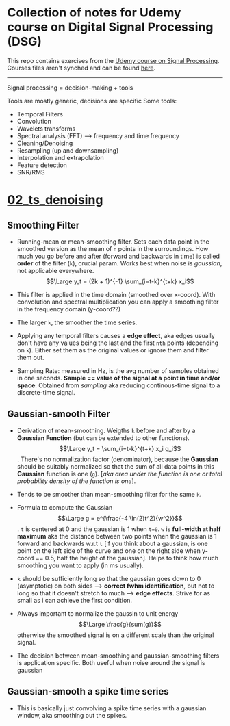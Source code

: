 # Collection of notes for Udemy course on Digital Signal Processing (DSG)

This repo contains exercises from the [Udemy course on Signal Processing](https://www.udemy.com/course/signal-processing/?couponCode=JUST4U02223). Courses files aren't synched and can be found [here](https://github.com/mikexcohen/SignalProcessing/tree/main).  

_____________________


Signal processing =  decision-making + tools

Tools are mostly generic, decisions are specific
Some tools:
- Temporal Filters
- Convolution
- Wavelets transforms
- Spectral analysis (FFT) --> frequency and time frequency
- Cleaning/Denoising
- Resampling (up and downsampling)
- Interpolation and extrapolation
- Feature detection
- SNR/RMS


# [02_ts_denoising]()

## Smoothing Filter

- Running-mean or mean-smoothing filter. Sets each data point in the smoothed version as the mean of `n` points in the surroundings. How much you go before and after (forward and backwards in time) is called **order** of the filter (`k`), crucial param. Works best when noise is *gaussian*, not applicable everywhere.  $$\Large y_t = (2k + 1)^{-1} \sum_{i=t-k}^{t+k} x_i$$

- This filter is applied in the time domain (smoothed over x-coord). With convolution and spectral multiplication you can apply a smoothing filter in the frequency domain (y-coord??)

- The larger `k`, the smoother the time series.  

- Applying any temporal filters causes a **edge effect**, aka edges usually don't have any values being the last and the first `nth` points (depending on `k`). Either set them as the original values or ignore them and filter them out.  

- Sampling Rate: measured in Hz, is the avg number of samples obtained in one seconds. **Sample == value of the signal at a point in time and/or space**. Obtained from *sampling* aka reducing continous-time signal to a discrete-time signal.

## Gaussian-smooth Filter

- Derivation of mean-smoothing. Weigths `k` before and after by a **Gaussian Function** (but can be extended to other functions). $$\Large y_t = \sum_{i=t-k}^{t+k} x_i g_i$$. There's no normalization factor (denominator), because the **Gaussian** should be suitably normalized so that the sum of all data points in this **Gaussian** function is one (`g`). [*aka area under the function is one or total probability density of the function is one*].

- Tends to be smoother than mean-smoothing filter for the same `k`.

- Formula to compute the Gaussian $$\Large g = e^{\frac{-4 \ln(2)t^2}{w^2}}$$. `t` is centered at 0 and the gaussian is 1 when `t=0`. `w` is **full-width at half maximum** aka the distance between two points when the gaussian is 1 forward and backwards w.r.t `t` [if you think about a gaussian, is one point on the left side of the curve and one on the right side when y-coord == 0.5, half the height of the gaussian]. Helps to think how much smoothing you want to apply (in ms usually).  

- `k` should be sufficiently long so that the gaussian goes down to 0 (asymptotic) on both sides --> **correct fwhm identification**, but not to long so that it doesn't stretch to much --> **edge effects**. Strive for as small as i can achieve the first condition.

- Always important to normalize the gaussin to unit energy $$\Large \frac{g}{sum(g)}$$ otherwise the smoothed signal is on a different scale than the original signal.

- The decision between mean-smoothing and gaussian-smoothing filters is application specific. Both useful when noise around the signal is gaussian

## Gaussian-smooth a spike time series

- This is basically just convolving a spike time series with a gaussian window, aka smoothing out the spikes.
